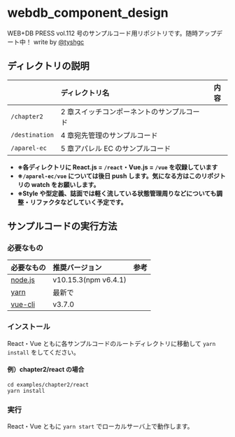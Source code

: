 # webdb_component_design

WEB+DB PRESS vol.112 号のサンプルコード用リポジトリです。随時アップデート中！
write by [@tyshgc](https://twitter.com/tyshgc)

## ディレクトリの説明

|                | ディレクトリ名                             | 内容 |
| :------------- | :----------------------------------------- | ---- |
| `/chapter2`    | 2 章スイッチコンポーネントのサンプルコード |
| `/destination` | 4 章宛先管理のサンプルコード               |
| `/aparel-ec`   | 5 章アパレル EC のサンプルコード           |

- **※各ディレクトリに React.js = `/react`・Vue.js = `/vue` を収録しています**
- **※`/aparel-ec/vue` については後日 push します。気になる方はこのリポジトリの watch をお願いします。**
- **※Style や型定義、誌面では軽く流している状態管理周りなどについても調整・リファクタなどしていく予定です。**

## サンプルコードの実行方法

### 必要なもの

| 必要なもの                        | 推奨バージョン       | 参考 |
| :-------------------------------- | :------------------- | :--- |
| [node.js](https://nodejs.org/ja/) | v10.15.3(npm v6.4.1) |      | [nodebrew](https://github.com/hokaccha/nodebrew)をお勧めします  |
| [yarn](https://yarnpkg.com/en/)   | 最新で               |      |
| [vue-cli](https://cli.vuejs.org/) | v3.7.0               |

### インストール

React・Vue ともに各サンプルコードのルートディレクトリに移動して `yarn install` をしてください。

#### 例）chapter2/react の場合

```
cd examples/chapter2/react
yarn install
```

### 実行

React・Vue ともに `yarn start` でローカルサーバ上で動作します。
